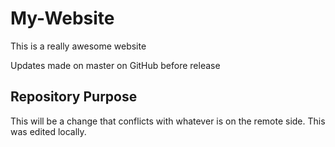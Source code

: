 # My-Website

This is a really awesome website

Updates made on master on GitHub before release

## Repository Purpose

This will be a change that conflicts
with whatever is on the remote side.
This was edited locally.
